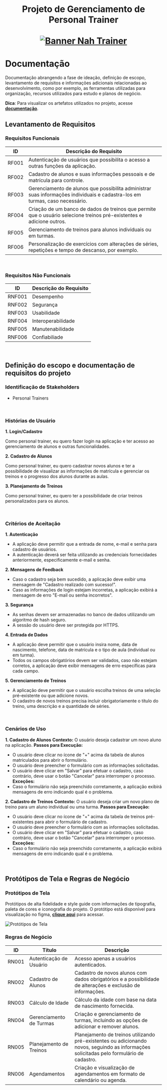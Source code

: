 <h1 align="center">
    Projeto de Gerenciamento de Personal Trainer
    <br />
    <br />
    <a href="">
      <img src="https://github.com/alessaduarte/projeto-aps/assets/100052794/992b17e9-9a2f-48e6-a751-b74ccd500d02" alt="Banner Nah Trainer">
    </a>
  </h1>
</div>

# Documentação

Documentação abrangendo a fase de ideação, definição de escopo, levantamento de requisitos e informações adicionais relacionadas ao desenvolvimento, como por exemplo, as ferramentas utilizadas para organização, recursos utilizados para estudo e planos de negócio.

**Dica**: Para visualizar os artefatos utilizados no projeto, acesse **[documentação](https://github.com/alessaduarte/projeto-aps/tree/main/Artefatos)**.

## Levantamento de Requisitos

### Requisitos Funcionais

| ID      | Descrição do Requisito |
| ----------- | ----------- |
| RF001      | Autenticação de usuários que possibilita o acesso a outras funções da aplicação.      |
| RF002   | Cadastro de alunos e suas informações pessoais e de matrícula para controle.        |
| RF003   | Gerenciamento de alunos que possibilita administrar suas informações individuais e cadastra-los em turmas, caso necessário.       |
| RF004   | Criação de um banco de dados de treinos que permite que o usuário selecione treinos pré-existentes e adicione outros.        |
| RF005   | Gerenciamento de treinos para alunos individuais ou em turmas.        |
| RF006   | Personalização de exercícios com alterações de séries, repetições e tempo de descanso, por exemplo.        |

<br />

### Requisitos Não Funcionais

| ID      | Descrição do Requisito |
| ----------- | ----------- |
| RNF001      | Desempenho      |
| RNF002   | Segurança        |
| RNF003   | Usabilidade       |
| RNF004   | Interoperabilidade        |
| RNF005   | Manutenabilidade        |
| RNF006   | Confiabiliade        |

<br />

## Definição do escopo e documentação de requisitos do projeto

### Identificação de Stakeholders
- Personal Trainers

<br />

### Histórias de Usuário

**1. Login/Cadastro**

Como personal trainer, eu quero fazer login na aplicação e ter acesso ao gerenciamento de alunos e outras funcionalidades.

**2. Cadastro de Alunos**

Como personal trainer, eu quero cadastrar novos alunos e ter a possibilidade de visualizar as informações de matrícula e gerenciar os treinos e o progresso dos alunos durante as aulas.

**3. Planejamento de Treinos**

Como personal trainer, eu quero ter a possibilidade de criar treinos personalizados para os alunos.

<br />

### Critérios de Aceitação

**1. Autenticação**
- A aplicação deve permitir que a entrada de nome, e-mail e senha para cadastro de usuários.
- A autenticação deverá ser feita utilizando as credenciais fornecidades anteriormente, especificamente e-mail e senha.

**2. Mensagens de Feedback**
- Caso o cadastro seja bem sucedido, a aplicação deve exibir uma mensagem de "Cadastro realizado com sucesso!".
- Caso as informações de login estejam incorretas, a aplicação exibirá a mensagem de erro "E-mail ou senha incorretos".

**3. Segurança**
- As senhas devem ser armazenadas no banco de dados utilizando um algoritmo de hash seguro.
- A sessão do usuário deve ser protegida por HTTPS.

**4. Entrada de Dados**
- A aplicação deve permitir que o usuário insira nome, data de nascimento, telefone, data de matrícula e o tipo de aula (individual ou em turma).
- Todos os campos obrigatórios devem ser validados, caso não estejam corretos, a aplicação deve exibir mensagens de erro específicas para cada campo.

**5. Gerenciamento de Treinos**
- A aplicação deve permitir que o usuário escolha treinos de uma seleção pré-existente ou que adicione novos.
- O cadastro de novos treinos precisa incluir obrigatoriamente o título do treino, uma descrição e a quantidade de séries.

<br />

### Cenários de Uso

**1. Cadastro de Alunos**
**Contexto:** O usuário deseja cadastrar um novo aluno na aplicação.
**Passos para Execução:**
- O usuário deve clicar no ícone de "+" acima da tabela de alunos matriculados para abrir o formulário.
- O usuário deve preencher o formulário com as informações solicitadas.
- O usuário deve clicar em "Salvar" para efetuar o cadastro, caso contrário, deve usar o botão "Cancelar" para interromper o processo.
**Exceções:**
- Caso o formulário não seja preenchido corretamente, a aplicação exibirá mensagens de erro indicando qual é o problema.

**2. Cadastro de Treinos**
**Contexto:** O usuário deseja criar um novo plano de treino para um aluno individual ou uma turma.
**Passos para Execução:**
- O usuário deve clicar no ícone de "+" acima da tabela de treinos pré-existentes para abrir o formulário de cadastro.
- O usuário deve preencher o formulário com as informações solicitadas.
- O usuário deve clicar em "Salvar" para efetuar o cadastro, caso contrário, deve usar o botão "Cancelar" para interromper o processo.
**Exceções:**
- Caso o formulário não seja preenchido corretamente, a aplicação exibirá mensagens de erro indicando qual é o problema.

<br />

## Protótipos de Tela e Regras de Negócio

### Protótipos de Tela
Protótipos de alta fidelidade e style guide com informações de tipografia, paleta de cores e iconografia do projeto.
O protótipo está disponível para visualização no figma, **[clique aqui](https://www.figma.com/design/PDvUEhOJOphqjxoWCjtlip/Projeto-APS?node-id=0-1&t=wWiBBuv35VbL2Nkx-1)** para acessar.

<img src="https://github.com/alessaduarte/projeto-aps/assets/100052794/e994e28f-baa6-4168-85c7-28ada0a6789a" alt="Protótipos de Tela">

<br />

### Regras de Negócio

| ID      | Título | Descrição     |
| ----        |    ------   |         ----- |
| RN001      | Autenticação de Usuário       | Acesso apenas a usuários autenticados.   |
| RN002   | Cadastro de Alunos       | Cadastro de novos alunos com dados obrigatórios e a possibilidade de alterações e exclusão de informações.       |
| RN003   | Cálculo de Idade        | Cálculo da idade com base na data de nascimento fornecida.      |
| RN004   | Gerenciamento de Turmas        | Criação e gerenciamento de turmas, incluindo as opções de adicionar e remover alunos.      |
| RN005   | Planejamento de Treinos        | Planejamento de treinos utilizando pré-existentes ou adicionando novos, seguindo as informações solicitadas pelo formulário de cadastro.      |
| RN006   | Agendamentos        | Criação e visualização de agendamentos em formato de calendário ou agenda.      |
